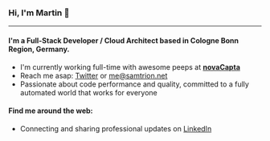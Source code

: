 ### Hi, I'm Martin 👋
---

#### I'm a Full-Stack Developer / Cloud Architect based in Cologne Bonn Region, Germany.

- I'm currently working full-time with awesome peeps at **[novaCapta](https://www.novacapta.de/)**
- Reach me asap: <a href="https://twitter.com/samtrion/">Twitter</a> or me@samtrion.net
- Passionate about code performance and quality, committed to a fully automated world that works for everyone

#### Find me around the web:
- Connecting and sharing professional updates on <a href="https://www.linkedin.com/in/martin-stuehmer/">LinkedIn</a>

<!--
- Updating my personal website with examples of my work on <a href="https://samtrion.net">samtrion.net</a>

![Stats](https://github-readme-stats.vercel.app/api?username=samtrion&show_icons=true&count_private=true)
-->
